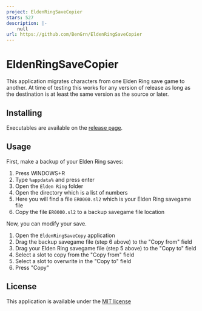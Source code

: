 ```yaml
---
project: EldenRingSaveCopier
stars: 527
description: |-
    null
url: https://github.com/BenGrn/EldenRingSaveCopier
---
```


# EldenRingSaveCopier

This application migrates characters from one Elden Ring save game to another. At time of testing this works for any version of release as long as the destination is at least the same version as the source or later.

## Installing

Executables are available on the [release page](../../releases).

## Usage

First, make a backup of your Elden Ring saves:

1. Press WINDOWS+R
2. Type `%appdata%` and press enter
3. Open the `Elden Ring` folder
4. Open the directory which is a list of numbers
5. Here you will find a file `ER0000.sl2` which is your Elden Ring savegame file
6. Copy the file `ER0000.sl2` to a backup savegame file location

Now, you can modify your save.

1. Open the `EldenRingSaveCopy` application
2. Drag the backup savegame file (step 6 above) to the "Copy from" field
3. Drag your Elden Ring savegame file (step 5 above) to the "Copy to" field
4. Select a slot to copy from the "Copy from" field
5. Select a slot to overwrite in the "Copy to" field
6. Press "Copy"

## License

This application is available under the [MIT license](./LICENSE)


